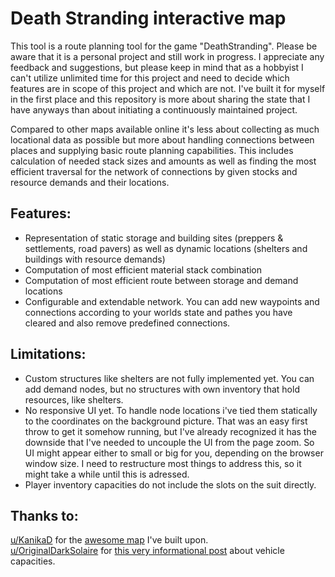 # Death Stranding interactive map

This tool is a route planning tool for the game "DeathStranding". Please be aware that it is a personal project and still work in progress.
I appreciate any feedback and suggestions, but please keep in mind that as a hobbyist I can't utilize unlimited time for this project and need 
to decide which features are in scope of this project and which are not. I've built it for myself in the first place and this repository is more 
about sharing the state that I have anyways than about initiating a continuously maintained project.

Compared to other maps available online it's less about collecting as much locational data as possible but more about handling connections between places and supplying basic route planning capabilities. This includes calculation of needed stack sizes and amounts as well as finding the most efficient traversal for the network of connections by given stocks and resource demands and their locations.

## Features:
- Representation of static storage and building sites (preppers & settlements, road pavers) as well as dynamic locations (shelters and buildings with resource demands)
- Computation of most efficient material stack combination
- Computation of most efficient route between storage and demand locations
- Configurable and extendable network. You can add new waypoints and connections according to your worlds state and pathes you have cleared and also remove predefined connections.

## Limitations:
- Custom structures like shelters are not fully implemented yet. You can add demand nodes, but no structures with own inventory that hold resources, like shelters.
- No responsive UI yet. To handle node locations i've tied them statically to the coordinates on the background picture. That was an easy first throw to get it somehow running, but I've already recognized it has the downside that I've needed to uncouple the UI from the page zoom. So UI might appear either to small or big for you, depending on the browser window size. I need to restructure most things to address this, so it might take a while until this is adressed.
- Player inventory capacities do not include the slots on the suit directly.

## Thanks to:
[u/KanikaD](https://www.reddit.com/user/KanikaD/) for the [awesome map](https://reddit.com/r/DeathStranding/comments/1athe8v) I've built upon.  
[u/OriginalDarkSolaire](https://www.reddit.com/user/OriginalDarkSolaire) for [this very informational post](https://www.reddit.com/r/DeathStranding/comments/ifl5mg/) about vehicle capacities.
